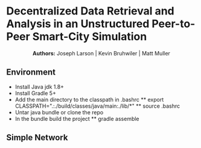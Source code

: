 # Decentralized Data Retrieval and Analysis in an Unstructured Peer-to-Peer Smart-City Simulation

<p align="center">
  <b>Authors:</b>
  Joseph Larson |
  Kevin Bruhwiler |
  Matt Muller
</p>

## Environment
* Install Java jdk 1.8+
* Install Gradle 5+
* Add the main directory to the classpath in .bashrc
** export CLASSPATH=".:./build/classes/java/main:./lib/*"
** source .bashrc
* Untar java bundle or clone the repo
* In the bundle build the project
** gradle assemble

## Simple Network
